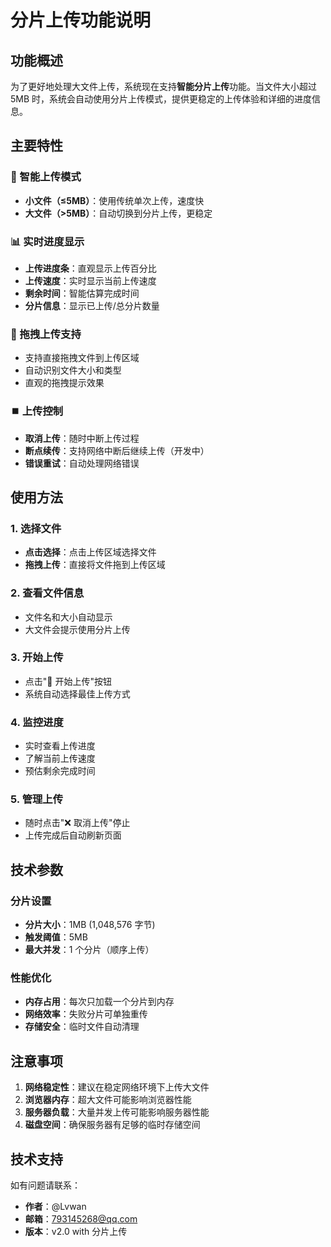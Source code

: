 # 分片上传功能说明

## 功能概述

为了更好地处理大文件上传，系统现在支持**智能分片上传**功能。当文件大小超过 5MB 时，系统会自动使用分片上传模式，提供更稳定的上传体验和详细的进度信息。

## 主要特性

### 🚀 智能上传模式
- **小文件（≤5MB）**：使用传统单次上传，速度快
- **大文件（>5MB）**：自动切换到分片上传，更稳定

### 📊 实时进度显示
- **上传进度条**：直观显示上传百分比
- **上传速度**：实时显示当前上传速度
- **剩余时间**：智能估算完成时间
- **分片信息**：显示已上传/总分片数量

### 🎯 拖拽上传支持
- 支持直接拖拽文件到上传区域
- 自动识别文件大小和类型
- 直观的拖拽提示效果

### ⏹️ 上传控制
- **取消上传**：随时中断上传过程
- **断点续传**：支持网络中断后继续上传（开发中）
- **错误重试**：自动处理网络错误

## 使用方法

### 1. 选择文件
- **点击选择**：点击上传区域选择文件
- **拖拽上传**：直接将文件拖到上传区域

### 2. 查看文件信息
- 文件名和大小自动显示
- 大文件会提示使用分片上传

### 3. 开始上传
- 点击"🚀 开始上传"按钮
- 系统自动选择最佳上传方式

### 4. 监控进度
- 实时查看上传进度
- 了解当前上传速度
- 预估剩余完成时间

### 5. 管理上传
- 随时点击"❌ 取消上传"停止
- 上传完成后自动刷新页面

## 技术参数

### 分片设置
- **分片大小**：1MB (1,048,576 字节)
- **触发阈值**：5MB
- **最大并发**：1 个分片（顺序上传）

### 性能优化
- **内存占用**：每次只加载一个分片到内存
- **网络效率**：失败分片可单独重传
- **存储安全**：临时文件自动清理

## 注意事项

1. **网络稳定性**：建议在稳定网络环境下上传大文件
2. **浏览器内存**：超大文件可能影响浏览器性能
3. **服务器负载**：大量并发上传可能影响服务器性能
4. **磁盘空间**：确保服务器有足够的临时存储空间

## 技术支持

如有问题请联系：
- **作者**：@Lvwan
- **邮箱**：793145268@qq.com
- **版本**：v2.0 with 分片上传 